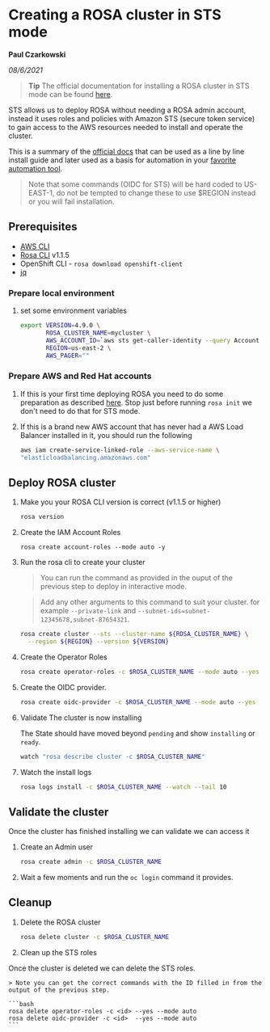 # Creating a ROSA cluster in STS mode

**Paul Czarkowski**

*08/6/2021*

> **Tip** The official documentation for installing a ROSA cluster in STS mode can be found [here](https://docs.openshift.com/rosa/rosa_getting_started_sts/rosa-sts-getting-started-workflow.html).


STS allows us to deploy ROSA without needing a ROSA admin account, instead it uses roles and policies with Amazon STS (secure token service) to gain access to the AWS resources needed to install and operate the cluster.

This is a summary of the [official docs](https://docs.openshift.com/rosa/rosa_getting_started/rosa-sts-getting-started-workflow.html) that can be used as a line by line install guide and later used as a basis for automation in your [favorite automation tool](https://github.com/ansible/ansible).

> Note that some commands (OIDC for STS) will be hard coded to US-EAST-1, do not be tempted to change these to use $REGION instead or you will fail installation.

## Prerequisites

* [AWS CLI](https://docs.aws.amazon.com/cli/latest/userguide/install-cliv2.html)
* [Rosa CLI](https://github.com/openshift/rosa/releases/tag/v1.1.5) v1.1.5
* OpenShift CLI - `rosa download openshift-client`
* [jq](https://stedolan.github.io/jq/download/)

### Prepare local environment

1. set some environment variables

    ```bash
    export VERSION=4.9.0 \
           ROSA_CLUSTER_NAME=mycluster \
           AWS_ACCOUNT_ID=`aws sts get-caller-identity --query Account --output text` \
           REGION=us-east-2 \
           AWS_PAGER=""
    ```

### Prepare AWS and Red Hat accounts

1. If this is your first time deploying ROSA you need to do some preparation as described [here](../../quickstart-rosa.md#Prerequisites). Stop just before running `rosa init` we don't need to do that for STS mode.


1. If this is a brand new AWS account that has never had a AWS Load Balancer installed in it, you should run the following

    ```bash
    aws iam create-service-linked-role --aws-service-name \
    "elasticloadbalancing.amazonaws.com"
    ```

## Deploy ROSA cluster

1. Make you your ROSA CLI version is correct (v1.1.5 or higher)

    ```bash
    rosa version
    ```

1. Create the IAM Account Roles

    ```
    rosa create account-roles --mode auto -y
    ```

1. Run the rosa cli to create your cluster

    > You can run the command as provided in the ouput of the previous step to deploy in interactive mode.

    > Add any other arguments to this command to suit your cluster. for example `--private-link` and `--subnet-ids=subnet-12345678,subnet-87654321`.

    ```bash
    rosa create cluster --sts --cluster-name ${ROSA_CLUSTER_NAME} \
      --region ${REGION} --version ${VERSION}
    ```

1. Create the Operator Roles

    ```bash
    rosa create operator-roles -c $ROSA_CLUSTER_NAME --mode auto --yes
    ```

1. Create the OIDC provider.

    ```bash
    rosa create oidc-provider -c $ROSA_CLUSTER_NAME --mode auto --yes
    ```

1. Validate The cluster is now installing

    The State should have moved beyond `pending` and show `installing` or `ready`.

    ```bash
    watch "rosa describe cluster -c $ROSA_CLUSTER_NAME"
    ```

1. Watch the install logs

    ```bash
    rosa logs install -c $ROSA_CLUSTER_NAME --watch --tail 10
    ```

## Validate the cluster

Once the cluster has finished installing we can validate we can access it

1. Create an Admin user

    ```bash
    rosa create admin -c $ROSA_CLUSTER_NAME
    ```

1. Wait a few moments and run the `oc login` command it provides.

## Cleanup

1. Delete the ROSA cluster

    ```bash
    rosa delete cluster -c $ROSA_CLUSTER_NAME
    ```
1. Clean up the STS roles

Once the cluster is deleted we can delete the STS roles.

    > Note you can get the correct commands with the ID filled in from the output of the previous step.

    ```bash
    rosa delete operator-roles -c <id> --yes --mode auto
    rosa delete oidc-provider -c <id>  --yes --mode auto
    ```
